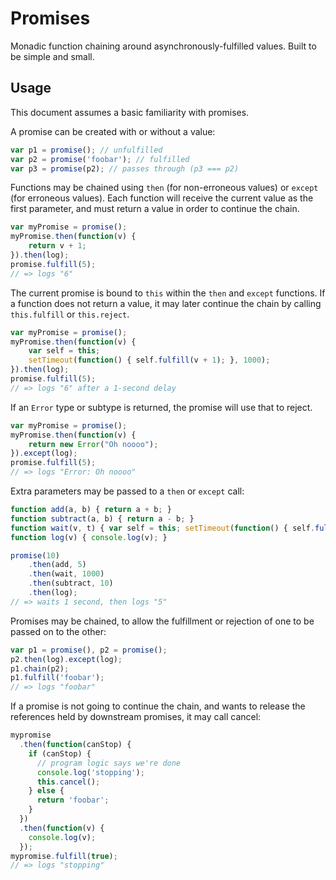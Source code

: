 Promises
========

Monadic function chaining around asynchronously-fulfilled values. Built to be simple and small.

## Usage

This document assumes a basic familiarity with promises.

A promise can be created with or without a value:

```javascript
var p1 = promise(); // unfulfilled
var p2 = promise('foobar'); // fulfilled
var p3 = promise(p2); // passes through (p3 === p2)
```

Functions may be chained using `then` (for non-erroneous values) or `except` (for erroneous values). Each function will receive the current value as the first parameter, and must return a value in order to continue the chain.

```javascript
var myPromise = promise();
myPromise.then(function(v) {
	return v + 1;
}).then(log);
promise.fulfill(5);
// => logs "6"
```

The current promise is bound to `this` within the `then` and `except` functions. If a function does not return a value, it may later continue the chain by calling `this.fulfill` or `this.reject`.

```javascript
var myPromise = promise();
myPromise.then(function(v) {
	var self = this;
	setTimeout(function() { self.fulfill(v + 1); }, 1000);
}).then(log);
promise.fulfill(5);
// => logs "6" after a 1-second delay
```

If an `Error` type or subtype is returned, the promise will use that to reject.

```javascript
var myPromise = promise();
myPromise.then(function(v) {
	return new Error("Oh noooo");
}).except(log);
promise.fulfill(5);
// => logs "Error: Oh noooo"
```

Extra parameters may be passed to a `then` or `except` call:

```javascript
function add(a, b) { return a + b; }
function subtract(a, b) { return a - b; }
function wait(v, t) { var self = this; setTimeout(function() { self.fulfill(v); }, t); }
function log(v) { console.log(v); }

promise(10)
	.then(add, 5)
	.then(wait, 1000)
	.then(subtract, 10)
	.then(log);
// => waits 1 second, then logs "5"
```

Promises may be chained, to allow the fulfillment or rejection of one to be passed on to the other:

```javascript
var p1 = promise(), p2 = promise();
p2.then(log).except(log);
p1.chain(p2);
p1.fulfill('foobar');
// => logs "foobar"
```

If a promise is not going to continue the chain, and wants to release the references held by downstream promises, it may call cancel:

```javascript
mypromise
  .then(function(canStop) {
    if (canStop) {
      // program logic says we're done
      console.log('stopping');
      this.cancel();
    } else {
      return 'foobar';
    }
  })
  .then(function(v) {
    console.log(v);
  });
mypromise.fulfill(true);
// => logs "stopping"
```